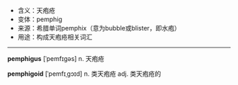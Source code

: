 - <span class="definition">含义：天疱疮</span>
- <span class="definition">变体：pemphig</span>
- <span class="definition">来源：希腊单词pemphix（意为bubble或blister，即水疱）</span>
- <span class="definition">用途：构成天疱疮相关词汇</span>


---


<span class="vocabulary">**pemphigus**</span> [ˈpemfɪɡəs] n. 天疱疮

<span class="vocabulary">**pemphigoid**</span> [ˈpemfɪˌɡɔɪd] n. 类天疱疮 adj. 类天疱疮的
